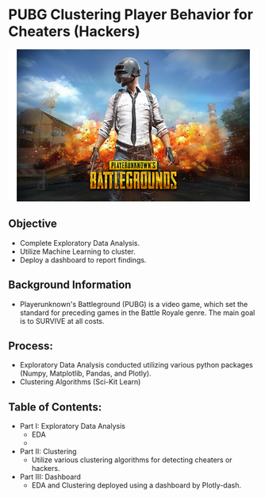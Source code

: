 # PUBG Clustering Player Behavior for Cheaters (Hackers)

<p align="center">
  <img width="600" height="306" src="assets/PUBG_logo.png">
</p>



## Objective
* Complete Exploratory Data Analysis.
* Utilize Machine Learning to cluster.
* Deploy a dashboard to report findings.

## Background Information
* Playerunknown's Battleground (PUBG) is a video game, which set the standard for preceding games in the Battle Royale genre. The main goal is to SURVIVE at all costs.

## Process:
* Exploratory Data Analysis conducted utilizing various python packages (Numpy, Matplotlib, Pandas, and Plotly).
* Clustering Algorithms (Sci-Kit Learn)


## Table of Contents:
* Part I: Exploratory Data Analysis
    * EDA
	* 
* Part II: Clustering
    * Utilize various clustering algorithms for detecting cheaters or hackers.
* Part III: Dashboard
    * EDA and Clustering deployed using a dashboard by Plotly-dash.
